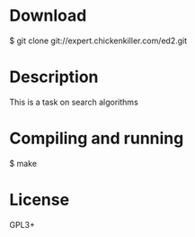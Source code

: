 # Download
$ git clone git://expert.chickenkiller.com/ed2.git

# Description
This is a task on search algorithms

# Compiling and running
$ make

# License
GPL3+
